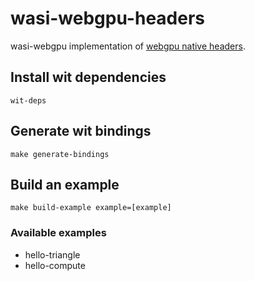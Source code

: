 # wasi-webgpu-headers
wasi-webgpu implementation of [webgpu native headers](https://github.com/webgpu-native/webgpu-headers).

## Install wit dependencies
```shell
wit-deps
```

## Generate wit bindings
```shell
make generate-bindings
```

## Build an example
```shell
make build-example example=[example]
```

### Available examples
- hello-triangle
- hello-compute
